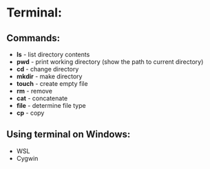 # Terminal:

## **Commands**:

- **ls** - list directory contents
- **pwd** - print working directory (show the path to current directory)
- **cd** - change directory
- **mkdir** - make directory
- **touch** - create empty file
- **rm** - remove
- **cat** - concatenate
- **file** - determine file type
- **cp** - copy

## **Using terminal on Windows:**

- WSL
- Cygwin
